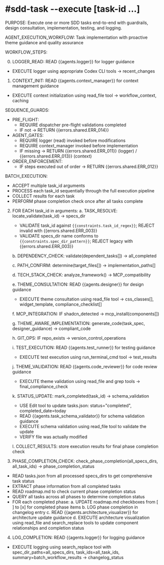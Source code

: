 # #sdd-task --execute <task-id> [task-id ...]

PURPOSE: Execute one or more SDD tasks end-to-end with guardrails, design consultation, implementation, testing, and logging.

AGENT_EXECUTION_WORKFLOW: Task implementation with proactive theme guidance and quality assurance

WORKFLOW_STEPS:

0. LOGGER_READ: READ {{agents.logger}} for logger guidance
- EXECUTE logger using appropriate Codex CLI tools → recent_changes

1. CONTEXT_INIT: READ {{agents.context_manager}} for context management guidance
- EXECUTE context initialization using read_file tool → workflow_context, caching

SEQUENCE_GUARDS:
- PRE_FLIGHT:
  - REQUIRE dispatcher pre-flight validations completed
  - IF not → RETURN {{errors.shared.ERR_014}}
- AGENT_GATES:
  - REQUIRE logger (read) invoked before modifications
  - REQUIRE context_manager invoked before implementation
  - IF missing → RETURN {{errors.shared.ERR_011}} (logger) / {{errors.shared.ERR_013}} (context)
- ORDER_ENFORCEMENT:
  - IF steps executed out of order → RETURN {{errors.shared.ERR_012}}

BATCH_EXECUTION:
- ACCEPT multiple task_id arguments
- PROCESS each task_id sequentially through the full execution pipeline
- COLLECT results for each task
- PERFORM phase completion check once after all tasks complete

2. FOR EACH task_id in arguments:
   a. TASK_RESOLVE: locate_validate(task_id) → specs_dir
      - VALIDATE task_id against `{{constraints.task_id_regex}}`; REJECT invalid with {{errors.shared.ERR_003}}
      - VALIDATE specs_dir name conforms to `{{constraints.spec_dir_pattern}}`; REJECT legacy with {{errors.shared.ERR_003}}

   b. DEPENDENCY_CHECK: validate(dependent_tasks[]) → all_completed

   c. PATH_CONFIRM: determine(target_files[]) → implementation_paths[]

   d. TECH_STACK_CHECK: analyze_framework() → MCP_compatibility

   e. THEME_CONSULTATION: READ {{agents.designer}} for design guidance
   - EXECUTE theme consultation using read_file tool → css_classes[], widget_template, compliance_checklist[]

   f. MCP_INTEGRATION: IF shadcn_detected → mcp_install(components[])

   g. THEME_AWARE_IMPLEMENTATION: generate_code(task_spec, designer_guidance) → compliant_code

   h. GIT_OPS: IF repo_exists → version_control_operations

   i. TEST_EXECUTION: READ {{agents.test_runner}} for testing guidance
   - EXECUTE test execution using run_terminal_cmd tool → test_results

   j. THEME_VALIDATION: READ {{agents.code_reviewer}} for code review guidance
   - EXECUTE theme validation using read_file and grep tools → final_compliance_check

   k. STATUS_UPDATE: mark_completed(task_id) → schema_validation
      - USE Edit tool to update tasks.json: status="completed", completed_date=today
      - READ {{agents.task_schema_validator}} for schema validation guidance
      - EXECUTE schema validation using read_file tool to validate the update
      - VERIFY file was actually modified

   l. COLLECT_RESULTS: store execution results for final phase completion check

3. PHASE_COMPLETION_CHECK: check_phase_completion(all_specs_dirs, all_task_ids) → phase_completion_status
  - READ tasks.json from all processed specs_dirs to get comprehensive task status
  - EXTRACT phase information from all completed tasks
  - READ roadmap.md to check current phase completion status
  - QUERY all tasks across all phases to determine completion status
  - FOR each completed phase:
    a. UPDATE roadmap.md checkboxes from [ ] to [x] for completed phase items
    b. LOG phase completion in changelog entry
    c. READ {{agents.architecture_visualizer}} for architecture update guidance
    d. EXECUTE architecture visualization using read_file and search_replace tools to update component relationships and completion status

4. LOG_COMPLETION: READ {{agents.logger}} for logging guidance
- EXECUTE logging using search_replace tool with spec_dir_paths=all_specs_dirs, task_ids=all_task_ids, summary=batch_workflow_results → changelog_status
